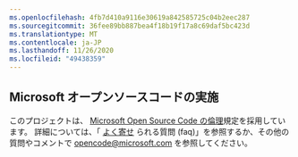 ```yaml
---
ms.openlocfilehash: 4fb7d410a9116e30619a842585725c04b2eec287
ms.sourcegitcommit: 36fee89bb887bea4f18b19f17a8c69daf5bc423d
ms.translationtype: MT
ms.contentlocale: ja-JP
ms.lasthandoff: 11/26/2020
ms.locfileid: "49438359"
---
```

## <a name="microsoft-open-source-code-of-conduct"></a>Microsoft オープンソースコードの実施
このプロジェクトは、 [Microsoft Open Source Code の倫理](https://opensource.microsoft.com/codeofconduct/)規定を採用しています。
詳細については、「 [よく寄せ](https://opensource.microsoft.com/codeofconduct/faq/) られる質問 (faq)」を参照するか、その他の質問やコメントで [opencode@microsoft.com](mailto:opencode@microsoft.com) を参照してください。